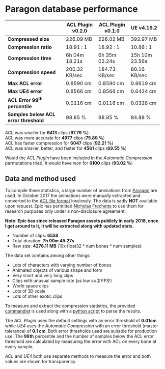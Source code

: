 # Paragon database performance

|                   | ACL Plugin v0.2.0 | ACL Plugin v0.1.0 | UE v4.19.2     |
| -------               | --------      | --------       | -------               |
| **Compressed size**   | 226.09 MB | 226.02 MB     | 392.97 MB      |
| **Compression ratio** | 18.91 : 1 | 18.92 : 1     | 10.88 : 1      |
| **Compression time**  | 6h 04m 18.21s | 6h 35m 03.24s | 15h 10m 23.56s |
| **Compression speed** | 200.32 KB/sec | 184.73 KB/sec | 80.16 KB/sec |
| **Max ACL error**     | 0.8590 cm | 0.8590 cm     | 0.8619 cm      |
| **Max UE4 error**     | 0.8566 cm | 0.8566 cm     | 0.6424 cm      |
| **ACL Error 99<sup>th</sup> percentile** | 0.0116 cm | 0.0116 cm | 0.0328 cm |
| **Samples below ACL error threshold** | 98.85 % | 98.85 % | 84.88 % |

ACL was smaller for **6413** clips (**97.79 %**)  
ACL was more accurate for **4977** clips (**75.89 %**)  
ACL has faster compression for **6047** clips (**92.21 %**)  
ACL was smaller, better, and faster for **4561** clips (**69.55 %**)  

Would the *ACL Plugin* have been included in the *Automatic Compression* permutations tried, it would have won for **6100** clips (**93.02 %**)

## Data and method used

To compile these statistics, a large number of animations from [Paragon](https://www.epicgames.com/paragon) are used.
In October 2017 the animations were manually extracted and converted to the [ACL file format](https://github.com/nfrechette/acl/blob/develop/docs/the_acl_file_format.md) losslessly. The data is sadly **NOT** available upon request.
Epic has permitted [Nicholas Frechette](https://github.com/nfrechette) to use them for research purposes only under a non-disclosure agreement.

**Note: Epic has since released Paragon assets publicly in early 2018, once I get around to it, it will be extracted along with updated stats.**

*  Number of clips: **6558**
*  Total duration: **7h 00m 45.27s**
*  Raw size: **4276.11 MB** (10x float32 * num bones * num samples)

The data set contains among other things:

*  Lots of characters with varying number of bones
*  Animated objects of various shape and form
*  Very short and very long clips
*  Clips with unusual sample rate (as low as **2** FPS!)
*  World space clips
*  Lots of 3D scale
*  Lots of other exotic clips

To measure and extract the compression statistics, the provided [commandlet](../ACLPlugin/Source/ACLPlugin/Classes/ACLStatsDumpCommandlet.h) is used along with a [python script](../Tools/stat_parser.py) to parse the results.

The *ACL Plugin* uses the default settings with an error threshold of **0.01cm** while *UE4* uses the *Automatic Compression* with an error threshold (master tolerance) of **0.1 cm**. Both error thresholds used are suitable for production use. The **99th** percentile and the number of samples below the ACL error threshold are calculated by measuring the error with ACL on every bone at every sample.

*ACL* and *UE4* both use separate methods to measure the error and both values are shown for transparency.